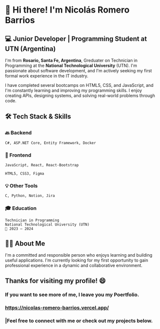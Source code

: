 # 👋 Hi there! I'm Nicolás Romero Barrios
## 💻 Junior Developer | Programming Student at UTN (Argentina)
I'm from **Rosario, Santa Fe, Argentina**, Greduater on  Technician in Programming at the **National Technological University** (UTN). I'm passionate about software development, and I'm actively seeking my first formal work experience in the IT industry.

I have completed several bootcamps on HTML5, CSS, and JavaScript, and I'm constantly learning and improving my programming skills. I enjoy creating APIs, designing systems, and solving real-world problems through code.
## 🛠️ Tech Stack & Skills
### 🔙 Backend

    C#, ASP.NET Core, Entity Framework, Docker

### 🎨 Frontend

    JavaScript, React, React-Bootstrap

    HTML5, CSS3, Figma

### 💡 Other Tools

    C, Python, Notion, Jira

### 🎓 Education

    Technician in Programming
    National Technological University (UTN)
    📍 2023 – 2024

## 🙋‍♂️ About Me

I'm a committed and responsible person who enjoys learning and building useful applications. I'm currently looking for my first opportunity to gain professional experience in a dynamic and collaborative environment.

## Thanks for visiting my profile! 😄
### If you want to see more of me, I leave you my Poertfolio.
### https://nicolas-romero-barrios.vercel.app/ 
### |Feel free to connect with me or check out my projects below.
